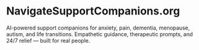 # NavigateSupportCompanions.org
AI-powered support companions for anxiety, pain, dementia, menopause, autism, and life transitions. Empathetic guidance, therapeutic prompts, and 24/7 relief — built for real people.
